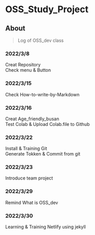 # OSS_Study_Project
## About
> Log of OSS_dev class   

### 2022/3/8
Creat Repository   
Check menu & Button   

### 2022/3/15
Check How-to-write-by-Markdown   

### 2022/3/16
Creat Age_friendly_busan   
Test Colab & Upload Colab.file to Github   

### 2022/3/22
Install & Training Git   
Generate Tokken & Commit from git   

### 2022/3/23
Introduce team project   

### 2022/3/29
Remind What is OSS_dev   

### 2022/3/30
Learning & Training Netlify using jekyll   
